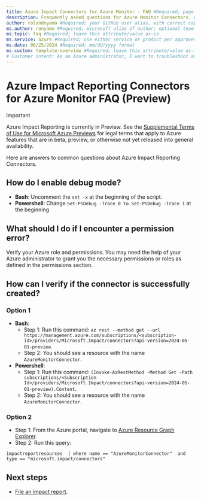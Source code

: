 ```yaml
---
title: Azure Impact Connectors for Azure Monitor - FAQ #Required; page title is displayed in search results. Include the brand.
description: Frequently asked questions for Azure Monitor Connectors. #Required; article description that is displayed in search results. 
author: rolandnyamo #Required; your GitHub user alias, with correct capitalization.
ms.author: ronyamo #Required; microsoft alias of author; optional team alias.
ms.topic: faq #Required; leave this attribute/value as-is.
ms.service: azure #Required; use either service or product per approved list. 
ms.date: 06/25/2024 #Required; mm/dd/yyyy format
ms.custom: template-overview #Required; leave this attribute/value as-is.
# Customer intent: As an Azure administrator, I want to troubleshoot and configure Azure Impact Reporting Connectors, so that I can ensure successful integration with Azure Monitor and manage permissions effectively.
---
```


# Azure Impact Reporting Connectors for Azure Monitor FAQ (Preview)
> [!IMPORTANT]
> Azure Impact Reporting is currently in Preview. See the [Supplemental Terms of Use for Microsoft Azure Previews](https://azure.microsoft.com/support/legal/preview-supplemental-terms/) for legal terms that apply to Azure features that are in beta, preview, or otherwise not yet released into general availability.

Here are answers to common questions about Azure Impact Reporting Connectors.

## How do I enable debug mode?

* **Bash**: Uncomment the `set -x` at the beginning of the script.
* **Powershell**: Change `Set-PSDebug -Trace 0 to Set-PSDebug -Trace 1` at the beginning

## What should I do if I encounter a permission error?

Verify your Azure role and permissions. You may need the help of your Azure administrator to grant you the necessary permissions or roles as defined in the permissions section.

## How can I verify if the connector is successfully created?
### Option 1
* **Bash**:
    * Step 1: Run this command: 
`az rest --method get --url https://management.azure.com/subscriptions/<subscription-id>/providers/Microsoft.Impact/connectors?api-version=2024-05-01-preview`.
    * Step 2: You should see a resource with the name `AzureMonitorConnector`.
* **Powershell**:
    * Step 1: Run this command: 
`(Invoke-AzRestMethod -Method Get -Path subscriptions/<Subscription Id>/providers/Microsoft.Impact/connectors?api-version=2024-05-01-preview).Content`.
    * Step 2: You should see a resource with the name `AzureMonitorConnector`.

### Option 2
* Step 1: From the Azure portal, navigate to [Azure Resource Graph Explorer](https://portal.azure.com/#view/HubsExtension/ArgQueryBlade).
* Step 2: Run this query: 
```kql
impactreportresources  | where name == "AzureMonitorConnector"  and type == "microsoft.impact/connectors"
```

## Next steps

* [File an impact report](report-impact.md).
<!-- Add Impact Connectors TSG -->
<!-- - [File an impact report](report-impact.md) -->